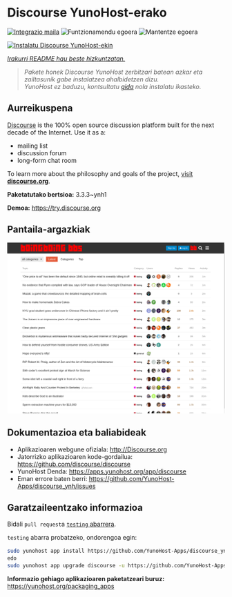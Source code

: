 <!--
Ohart ongi: README hau automatikoki sortu da <https://github.com/YunoHost/apps/tree/master/tools/readme_generator>ri esker
EZ editatu eskuz.
-->

# Discourse YunoHost-erako

[![Integrazio maila](https://apps.yunohost.org/badge/integration/discourse)](https://ci-apps.yunohost.org/ci/apps/discourse/)
![Funtzionamendu egoera](https://apps.yunohost.org/badge/state/discourse)
![Mantentze egoera](https://apps.yunohost.org/badge/maintained/discourse)

[![Instalatu Discourse YunoHost-ekin](https://install-app.yunohost.org/install-with-yunohost.svg)](https://install-app.yunohost.org/?app=discourse)

*[Irakurri README hau beste hizkuntzatan.](./ALL_README.md)*

> *Pakete honek Discourse YunoHost zerbitzari batean azkar eta zailtasunik gabe instalatzea ahalbidetzen dizu.*  
> *YunoHost ez baduzu, kontsultatu [gida](https://yunohost.org/install) nola instalatu ikasteko.*

## Aurreikuspena

[Discourse](http://www.discourse.org) is the 100% open source discussion platform built for the next decade of the Internet. Use it as a:

- mailing list
- discussion forum
- long-form chat room

To learn more about the philosophy and goals of the project, [visit **discourse.org**](http://www.discourse.org).


**Paketatutako bertsioa:** 3.3.3~ynh1

**Demoa:** <https://try.discourse.org>

## Pantaila-argazkiak

![Discourse(r)en pantaila-argazkia](./doc/screenshots/screenshot.png)

## Dokumentazioa eta baliabideak

- Aplikazioaren webgune ofiziala: <http://Discourse.org>
- Jatorrizko aplikazioaren kode-gordailua: <https://github.com/discourse/discourse>
- YunoHost Denda: <https://apps.yunohost.org/app/discourse>
- Eman errore baten berri: <https://github.com/YunoHost-Apps/discourse_ynh/issues>

## Garatzaileentzako informazioa

Bidali `pull request`a [`testing` abarrera](https://github.com/YunoHost-Apps/discourse_ynh/tree/testing).

`testing` abarra probatzeko, ondorengoa egin:

```bash
sudo yunohost app install https://github.com/YunoHost-Apps/discourse_ynh/tree/testing --debug
edo
sudo yunohost app upgrade discourse -u https://github.com/YunoHost-Apps/discourse_ynh/tree/testing --debug
```

**Informazio gehiago aplikazioaren paketatzeari buruz:** <https://yunohost.org/packaging_apps>

